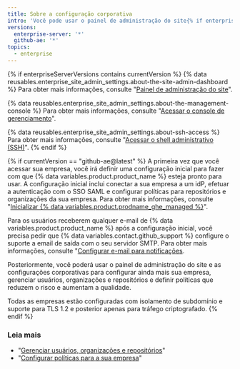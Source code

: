 ```yaml
---
title: Sobre a configuração corporativa
intro: 'Você pode usar o painel de administração do site{% if enterpriseServerVersions contains currentVersion %}, {% data variables.enterprise.management_console %} e o shell administrativo (SSH) {% elsif currentVersion == "github-ae@latest" %} e as configurações corporativas ou entrar em contato com o suporte{% endif %} para gerenciar a sua empresa.'
versions:
  enterprise-server: '*'
  github-ae: '*'
topics:
  - enterprise
---
```


{% if enterpriseServerVersions contains currentVersion %}
{% data reusables.enterprise_site_admin_settings.about-the-site-admin-dashboard %} Para obter mais informações, consulte "[Painel de administração do site](/admin/configuration/site-admin-dashboard)".

{% data reusables.enterprise_site_admin_settings.about-the-management-console %} Para obter mais informações, consulte "[Acessar o console de gerenciamento](/admin/configuration/accessing-the-management-console)".

{% data reusables.enterprise_site_admin_settings.about-ssh-access %} Para obter mais informações, consulte "[Acessar o shell administrativo (SSH)](/admin/configuration/accessing-the-administrative-shell-ssh)".
{% endif %}

{% if currentVersion == "github-ae@latest" %}
A primeira vez que você acessar sua empresa, você irá definir uma configuração inicial para fazer com que
{% data variables.product.product_name %} esteja pronto para usar. A configuração inicial inclui conectar a sua empresa a um idP, efetuar a autenticação com o SSO SAML e configurar políticas para repositórios e organizações da sua empresa. Para obter mais informações, consulte "[Inicializar {% data variables.product.prodname_ghe_managed %}](/admin/configuration/initializing-github-ae)".

Para os usuários receberem qualquer e-mail de {% data variables.product.product_name %} após a configuração inicial, você precisa pedir que {% data variables.contact.github_support %} configure o suporte a email de saída com o seu servidor SMTP. Para obter mais informações, consulte "[Configurar e-mail para notificações](/admin/configuration/configuring-email-for-notifications).

Posteriormente, você poderá usar o painel de administração do site e as configurações corporativas para configurar ainda mais sua empresa, gerenciar usuários, organizações e repositórios e definir políticas que reduzem o risco e aumentam a qualidade.

Todas as empresas estão configuradas com isolamento de subdomínio e suporte para TLS 1.2 e posterior apenas para tráfego criptografado.
{% endif %}

### Leia mais

- "[Gerenciar usuários, organizações e repositórios](/admin/user-management)"
- "[Configurar políticas para a sua empresa](/admin/policies)"
